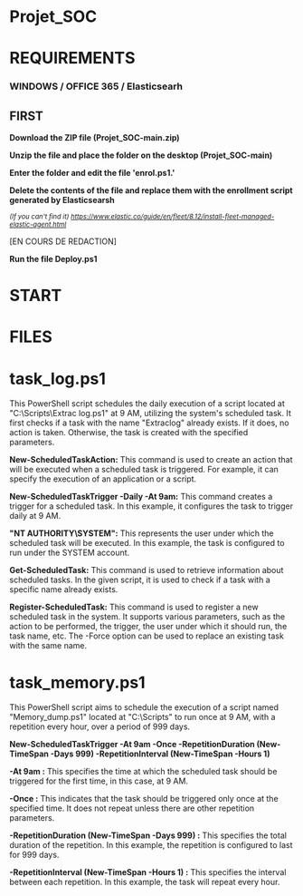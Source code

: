 # Projet_SOC
# REQUIREMENTS 
### WINDOWS / OFFICE 365 / Elasticsearh

## FIRST
**Download the ZIP file (Projet_SOC-main.zip)** 

**Unzip the file and place the folder on the desktop (Projet_SOC-main)**

**Enter the folder and edit the file 'enrol.ps1.'**

**Delete the contents of the file and replace them with the enrollment script generated by Elasticsearsh**

<sub>_(If you can't find it)_ _https://www.elastic.co/guide/en/fleet/8.12/install-fleet-managed-elastic-agent.html_


[EN COURS DE REDACTION]


**Run the file Deploy.ps1**


# START




# FILES

# task_log.ps1
This PowerShell script schedules the daily execution of a script located at "C:\Scripts\Extrac log.ps1" at 9 AM, utilizing the system's scheduled task. It first checks if a task with the name "Extraclog" already exists. If it does, no action is taken. Otherwise, the task is created with the specified parameters.

**New-ScheduledTaskAction:**
This command is used to create an action that will be executed when a scheduled task is triggered. For example, it can specify the execution of an application or a script.

**New-ScheduledTaskTrigger -Daily -At 9am:**
This command creates a trigger for a scheduled task. In this example, it configures the task to trigger daily at 9 AM.

**"NT AUTHORITY\SYSTEM":**
This represents the user under which the scheduled task will be executed. In this example, the task is configured to run under the SYSTEM account.

**Get-ScheduledTask:**
This command is used to retrieve information about scheduled tasks. In the given script, it is used to check if a task with a specific name already exists.

**Register-ScheduledTask:**
This command is used to register a new scheduled task in the system. It supports various parameters, such as the action to be performed, the trigger, the user under which it should run, the task name, etc. The -Force option can be used to replace an existing task with the same name.

# task_memory.ps1
This PowerShell script aims to schedule the execution of a script named "Memory_dump.ps1" located at "C:\Scripts" to run once at 9 AM, with a repetition every hour, over a period of 999 days.

**New-ScheduledTaskTrigger -At 9am -Once -RepetitionDuration (New-TimeSpan -Days 999) -RepetitionInterval (New-TimeSpan -Hours 1)**

**-At 9am :** This specifies the time at which the scheduled task should be triggered for the first time, in this case, at 9 AM.

**-Once :** This indicates that the task should be triggered only once at the specified time. It does not repeat unless there are other repetition parameters.

**-RepetitionDuration (New-TimeSpan -Days 999) :** This specifies the total duration of the repetition. In this example, the repetition is configured to last for 999 days.

**-RepetitionInterval (New-TimeSpan -Hours 1) :** This specifies the interval between each repetition. In this example, the task will repeat every hour.
